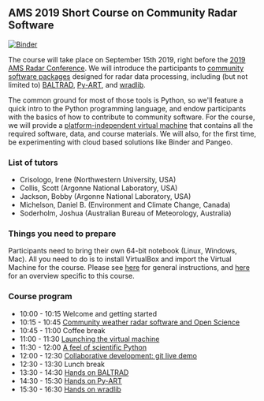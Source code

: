 ## AMS 2019 Short Course on Community Radar Software

[![Binder](https://binder.pangeo.io/badge_logo.svg)](https://binder.pangeo.io/v2/gh/openradar/AMS-Open-Source-Radar-2019/master)


The course will take place on September 15th 2019, right before the [2019 AMS Radar Conference](hhttps://cscenter.co.jp/icrm2019/). We will introduce the participants to [community software packages](http://openradarscience.org) designed for radar data processing, including (but not limited to) [BALTRAD](http://git.baltrad.eu/), [Py-ART](http://arm-doe.github.io/pyart/), and [wradlib](https://wradlib.org).

The common ground for most of those tools is Python, so we'll feature a quick intro to the Python programming language, and endow participants with the basics of how to contribute to community software. For the course, we will provide a [platform-independent virtual machine](http://openradarscience.org/vm-docs/) that contains all the required software, data, and course materials. We will also, for the first time, be experimenting with cloud based solutions like Binder and Pangeo.


### List of tutors
* Crisologo, Irene (Northwestern University, USA)
* Collis, Scott (Argonne National Laboratory, USA)
* Jackson, Bobby (Argonne National Laboratory, USA)
* Michelson, Daniel B. (Environment and Climate Change, Canada)
* Soderholm, Joshua (Australian Bureau of Meteorology, Australia)


### Things you need to prepare
Participants need to bring their own 64-bit notebook (Linux, Windows, Mac). All you need to do is to install VirtualBox and import the Virtual Machine for the course. Please see [here](http://openradarscience.org/vm-docs/) for general instructions, and [here](vm-launch) for an overview specific to this course.

### Course program
* 10:00 - 10:15 Welcome and getting started
* 10:15 - 10:45 [Community weather radar software and Open Science](overview-openscience)
* 10:45 - 11:00 Coffee break
* 11:00 - 11:30 [Launching the virtual machine](vm-launch)
* 11:30 - 12:00 [A feel of scientific Python](intro-python)
* 12:00 - 12:30 [Collaborative development: git live demo](git-demo)
* 12:30 - 13:30 Lunch break
* 13:30 - 14:30 [Hands on BALTRAD](baltrad)
* 14:30 - 15:30 [Hands on Py-ART](pyart)
* 15:30 - 16:30 [Hands on wradlib](wradlib)



